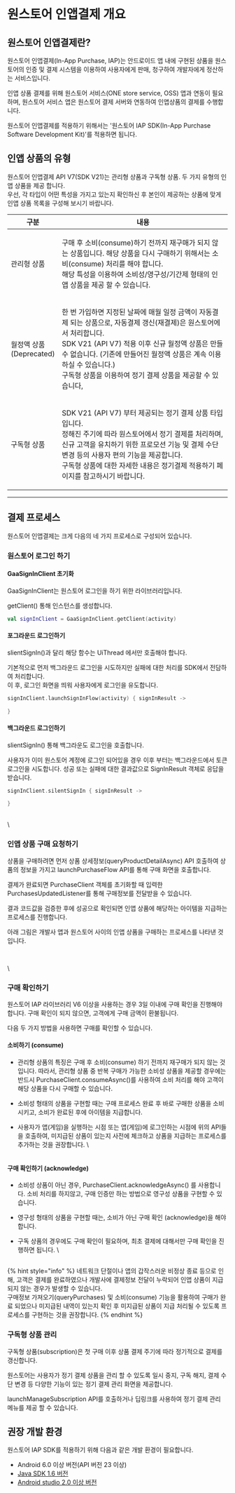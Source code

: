 # 원스토어 인앱결제 개요

## **원스토어 인앱결제란?**

원스토어 인앱결제(In-App Purchase, IAP)는 안드로이드 앱 내에 구현된 상품을 원스토어의 인증 및 결제 시스템을 이용하여 사용자에게 판매, 청구하여 개발자에게 정산하는 서비스입니다.

인앱 상품 결제를 위해 원스토어 서비스(ONE store service, OSS) 앱과 연동이 필요하며, 원스토어 서비스 앱은 원스토어 결제 서버와 연동하여 인앱상품의 결제를 수행합니다.

원스토어 인앱결제를 적용하기 위해서는 '원스토어 IAP SDK(In-App Purchase Software Development Kit)'를 적용하면 됩니다.



## **인앱 상품의 유형**

원스토어 인앱결제 API V7(SDK V21)는 관리형 상품과 구독형 상품. 두 가지 유형의 인앱 상품을 제공 합니다.\
우선, 각 타입이 어떤 특성을 가지고 있는지 확인하신 후 본인이 제공하는 상품에 맞게 인앱 상품 목록을 구성해 보시기 바랍니다.

| 구분                             | 내용                                                                                                                                                                                                       |
| ------------------------------ | -------------------------------------------------------------------------------------------------------------------------------------------------------------------------------------------------------- |
| 관리형 상품                         | <p>구매 후 소비(consume)하기 전까지 재구매가 되지 않는 상품입니다. 해당 상품을 다시 구매하기 위해서는 소비(consume) 처리를 해야 합니다.<br>해당 특성을 이용하여 소비성/영구성/기간제 형태의 인앱 상품을 제공 할 수 있습니다.</p>                                                           |
| <p>월정액 상품 <br>(Deprecated)</p> | <p>한 번 가입하면 지정된 날짜에 매월 일정 금액이 자동결제 되는 상품으로, 자동결제 갱신(재결제)은 원스토어에서 처리합니다.<br>SDK V21 (API V7) 적용 이후 신규 월정액 상품은 만들 수 없습니다. (기존에 만들어진 월정액 상품은 계속 이용 하실 수 있습니다.) <br>구독형 상품을 이용하여 정기 결제 상품을 제공할 수 있습니다,  </p> |
| 구독형 상품                         | <p>SDK V21 (API V7) 부터 제공되는 정기 결제 상품 타입입니다.<br>정해진 주기에 따라 원스토어에서 정기 결제를 처리하며, 신규 고객을 유치하기 위한 프로모션 기능 및 결제 수단 변경 등의 사용자 편의 기능을 제공합니다. <br>구독형 상품에 대한 자세한 내용은 정기결제 적용하기 페이지를 참고하시기 바랍니다.</p>               |

****

## **결제 프로세스**

원스토어 인앱결제는 크게 다음의 네 가지 프로세스로 구성되어 있습니다.&#x20;



### 원스토어 로그인 하기

#### **GaaSignInClient 초기화**

GaaSignInClient는 원스토어 로그인을 하기 위한 라이브러리입니다.

getClient() 통해 인스턴스를 생성합니다.

```kotlin
val signInClient = GaaSignInClient.getClient(activity)     
```

#### **포그라운드 로그인하기**

slientSignIn()과 달리 해당 함수는 UiThread 에서만 호출해야 합니다.

기본적으로 먼저 백그라운드 로그인을 시도하지만 실패에 대한 처리를 SDK에서 전담하여 처리합니다.\
이 후, 로그인 화면을 띄워 사용자에게 로그인을 유도합니다.

```kotlin
signInClient.launchSignInFlow(activity) { signInResult ->
      
}
```

#### **백그라운드 로그인하기**

slientSignIn() 통해 백그라운도 로그인을 호출합니다.

사용자가 이미 원스토어 계정에 로그인 되어있을 경우 이후 부터는 백그라운드에서 토큰로그인을 시도합니다. 성공 또는 실패에 대한 결과값으로 SignInResult 객체로 응답을 받습니다.

```kotlin
signInClient.silentSignIn { signInResult ->
      
}
```

\
\


### 인앱 상품 구매 요청하기

상품을 구매하려면 먼저 상품 상세정보(queryProductDetailAsync) API 호출하여 상품의 정보을 가지고 launchPurchaseFlow API를 통해 구매 화면을 호출합니다.

결제가 완료되면 PurchaseClient 객체를 초기화할 때 입력한 PurchasesUpdatedListener를 통해 구매정보를 전달받을 수 있습니다.

결과 코드값을 검증한 후에 성공으로 확인되면 인앱 상품에 해당하는 아이템을 지급하는 프로세스를 진행합니다.

아래 그림은 개발사 앱과 원스토어 사이의 인앱 상품을 구매하는 프로세스를 나타낸 것입니다.&#x20;

&#x20;

<figure><img src="https://dev.onestore.co.kr/wiki/ko/doc/files/37552522/37552525/1/1659424858000/image2020-8-12_14-52-24.png" alt=""><figcaption></figcaption></figure>

\
\


### **구매 확인하기**&#x20;

원스토어 IAP 라이브러리 V6 이상을 사용하는 경우 3일 이내에 구매 확인을 진행해야 합니다. 구매 확인이 되지 않으면, 고객에게 구매 금액이 환불됩니다.&#x20;

다음 두 가지 방법을 사용하면 구매를 확인할 수 있습니다.&#x20;



#### 소비하기 (consume)&#x20;

* 관리형 상품의 특징은 구매 후 소비(consume) 하기 전까지 재구매가 되지 않는 것입니다. 따라서, 관리형 상품 중 반복 구매가 가능한 소비성 상품을 제공할 경우에는 반드시 PurchaseClient.consumeAsync()를 사용하여 소비 처리를 해야 고객이 해당 상품을 다시 구매할 수 있습니다. &#x20;
* 소비성 형태의 상품을 구현할 때는 구매 프로세스 완료 후 바로 구매한 상품을 소비시키고, 소비가 완료된 후에 아이템을 지급합니다. &#x20;
*   사용자가 앱(게임)을 실행하는 시점 또는 앱(게임)에 로그인하는 시점에 위의 API들을 호출하여, 미지급된 상품이 있는지 사전에 체크하고 상품을 지급하는 프로세스를 추가하는 것을 권장합니다.  \


    <figure><img src="https://dev.onestore.co.kr/wiki/ko/doc/files/37552522/37552526/1/1659424858000/image2020-8-12_14-52-41.png" alt=""><figcaption></figcaption></figure>

#### 구매 확인하기 (acknowledge)

* 소비성 상품이 아닌 경우, PurchaseClient.acknowledgeAsync() 를 사용합니다. 소비 처리를 하지않고, 구매 인증만 하는 방법으로 영구성 상품을 구현할 수 있습니다.&#x20;
* 영구성 형태의 상품을 구현할 때는, 소비가 아닌 구매 확인 (acknowledge)을 해야 합니다.&#x20;
*   구독 상품의 경우에도 구매 확인이 필요하며, 최초 결제에 대해서만 구매 확인을 진행하면 됩니다.  \


    <figure><img src="https://dev.onestore.co.kr/wiki/ko/doc/files/37552522/37552524/1/1659424858000/image2020-8-18_18-26-45.png" alt=""><figcaption></figcaption></figure>

{% hint style="info" %}
네트워크 단절이나 앱의 갑작스러운 비정상 종료 등으로 인해, 고객은 결제를 완료하였으나 개발사에 결제정보 전달이 누락되어 인앱 상품이 지급되지 않는 경우가 발생할 수 있습니다.\
구매정보 가져오기(queryPurchases) 및 소비(consume) 기능을 활용하여 구매가 완료 되었으나 미지급된 내역이 있는지 확인 후 미지급된 상품이 지급 처리될 수 있도록 프로세스를 구현하는 것을 권장합니다.&#x20;
{% endhint %}

### 구독형 상품 관리

구독형 상품(subscription)은 첫 구매 이후 상품 결제 주기에 따라 정기적으로 결제를 갱신합니다.

원스토어는 사용자가 정기 결제 상품을 관리 할 수 있도록 일시 중지, 구독 해지, 결제 수단 변경 등 다양한 기능이 있는 정기 결제 관리 화면을 제공합니다.  &#x20;

launchManageSubscription API를 호출하거나 딥링크를 사용하여 정기 결제 관리 메뉴를 제공 할 수 있습니다.

&#x20;

## **권장 개발 환경**

원스토어 IAP SDK를 적용하기 위해 다음과 같은 개발 환경이 필요합니다.

* Android 6.0 이상 버전(API 버전 23 이상)
* [Java SDK 1.6 버전](http://www.oracle.com/technetwork/java/javase/downloads/index.html)
* [Android studio 2.0 이상 버전](https://developer.android.com/studio/index.html)

